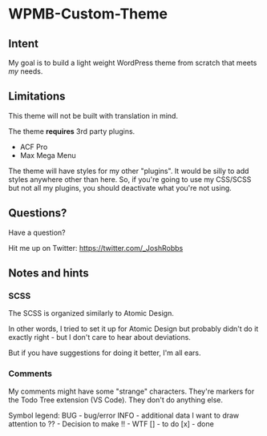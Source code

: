 # WPMB-Custom-Theme

## Intent
My goal is to build a light weight WordPress theme from scratch that meets *my* needs.

## Limitations
This theme will not be built with translation in mind.

The theme **requires** 3rd party plugins.
- ACF Pro
- Max Mega Menu

The theme will have styles for my other "plugins". It would be silly to add styles anywhere other than here. So, if you're going to use my CSS/SCSS but not all my plugins, you should deactivate what you're not using.

## Questions?

Have a question?

Hit me up on Twitter: https://twitter.com/_JoshRobbs

## Notes and hints

### SCSS
The SCSS is organized similarly to Atomic Design. 

In other words, I tried to set it up for Atomic Design but probably didn't do it exactly right - but I don't care to hear about deviations.

But if you have suggestions for doing it better, I'm all ears.

### Comments

My comments might have some "strange" characters. They're markers for the Todo Tree extension (VS Code). They don't do anything else.

Symbol legend:
BUG - bug/error
INFO - additional data I want to draw attention to
?? - Decision to make
!! - WTF
[] - to do
[x] - done